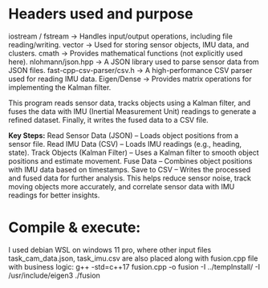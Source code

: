 Headers used and purpose
==========================
iostream / fstream → Handles input/output operations, including file reading/writing.
vector → Used for storing sensor objects, IMU data, and clusters.
cmath → Provides mathematical functions (not explicitly used here).
nlohmann/json.hpp → A JSON library used to parse sensor data from JSON files.
fast-cpp-csv-parser/csv.h → A high-performance CSV parser used for reading IMU data.
Eigen/Dense → Provides matrix operations for implementing the Kalman filter.

This program reads sensor data, tracks objects using a Kalman filter, and fuses the data with IMU (Inertial Measurement Unit) readings to generate a refined dataset. Finally, it writes the fused data to a CSV file.

**Key Steps:**
Read Sensor Data (JSON) – Loads object positions from a sensor file.
Read IMU Data (CSV) – Loads IMU readings (e.g., heading, state).
Track Objects (Kalman Filter) – Uses a Kalman filter to smooth object positions and estimate movement.
Fuse Data – Combines object positions with IMU data based on timestamps.
Save to CSV – Writes the processed and fused data for further analysis.
This helps reduce sensor noise, track moving objects more accurately, and correlate sensor data with IMU readings for better insights.

Compile & execute:
==================
I used debian WSL on windows 11 pro, where other input files task_cam_data.json, task_imu.csv are also placed along with fusion.cpp file with business logic:
g++ -std=c++17 fusion.cpp -o fusion -I ../tempInstall/ -I /usr/include/eigen3
./fusion
